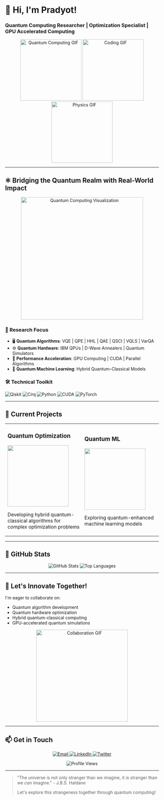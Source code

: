 # 👋 Hi, I'm Pradyot! 
### Quantum Computing Researcher | Optimization Specialist | GPU Accelerated Computing

<p align="center">
  <img src="https://media.giphy.com/media/v1.Y2lkPTc5MGI3NjExcDBtY3h3dGJ5eW9xY3R2Y3J5b2J6Z2Z6eGZ2a2V5dWJtZ2N0dGZ1biZlcD12MV9pbnRlcm5hbF9naWZfYnlfaWQmY3Q9Zw/26tn33aiTi1jkl6H6/giphy.gif" width="200" alt="Quantum Computing GIF">
  <img src="https://media.giphy.com/media/HscDLzkO8EOTmgkhQP/giphy.gif" width="200" alt="Coding GIF">
  <img src="https://media.giphy.com/media/qgQUggAC3Pfv687qPC/giphy.gif" width="200" alt="Physics GIF">
</p>

---

## ⚛️ Bridging the Quantum Realm with Real-World Impact

<div align="center">
  <img src="https://media.giphy.com/media/L1R1tvI9svkIWwpVYr/giphy.gif" width="400" alt="Quantum Computing Visualization">
</div>

### 🔬 Research Focus
- 🖥️ **Quantum Algorithms**: VQE | QPE | HHL | QAE | QSCI | VQLS | VarQA
- ⚙️ **Quantum Hardware**: IBM QPUs | D-Wave Annealers | Quantum Simulators
- 🚀 **Performance Acceleration**: GPU Computing | CUDA | Parallel Algorithms
- 🤖 **Quantum Machine Learning**: Hybrid Quantum-Classical Models

### 🛠️ Technical Toolkit
<p align="left">
  <img src="https://img.shields.io/badge/Qiskit-6929C4?style=for-the-badge&logo=Qiskit&logoColor=white" alt="Qiskit">
  <img src="https://img.shields.io/badge/Cirq-4285F4?style=for-the-badge&logo=Cirq&logoColor=white" alt="Cirq">
  <img src="https://img.shields.io/badge/Python-3776AB?style=for-the-badge&logo=python&logoColor=white" alt="Python">
  <img src="https://img.shields.io/badge/CUDA-76B900?style=for-the-badge&logo=nvidia&logoColor=white" alt="CUDA">
  <img src="https://img.shields.io/badge/PyTorch-EE4C2C?style=for-the-badge&logo=PyTorch&logoColor=white" alt="PyTorch">
</p>

---

## 🚀 Current Projects

<div align="center">
  <table>
    <tr>
      <td width="50%">
        <h3>Quantum Optimization</h3>
        <img src="https://media.giphy.com/media/3o7TKSjRrfIPjeiVyM/giphy.gif" width="200">
        <p>Developing hybrid quantum-classical algorithms for complex optimization problems</p>
      </td>
      <td width="50%">
        <h3>Quantum ML</h3>
        <img src="https://media.giphy.com/media/3o6Zt6ML6BklcajjsA/giphy.gif" width="200">
        <p>Exploring quantum-enhanced machine learning models</p>
      </td>
    </tr>
  </table>
</div>

---

## 🌟 GitHub Stats

<p align="center">
  <img src="https://github-readme-stats.vercel.app/api?username=pradyotqc&show_icons=true&theme=radical" alt="GitHub Stats">
  <img src="https://github-readme-stats.vercel.app/api/top-langs/?username=pradyotqc&layout=compact&theme=radical" alt="Top Languages">
</p>

---

## 💞️ Let's Innovate Together!

I'm eager to collaborate on:
- Quantum algorithm development
- Quantum hardware optimization
- Hybrid quantum-classical computing
- GPU-accelerated quantum simulations

<div align="center">
  <img src="https://media.giphy.com/media/Ln2dAW9oycjgmTpjX9/giphy.gif" width="300" alt="Collaboration GIF">
</div>

---

## 📫 Get in Touch

<p align="center">
  <a href="mailto:pradyotpritam@gmail.com">
    <img src="https://img.shields.io/badge/Gmail-D14836?style=for-the-badge&logo=gmail&logoColor=white" alt="Email">
  </a>
  <a href="https://www.linkedin.com/in/pradyot-psahoo/">
    <img src="https://img.shields.io/badge/LinkedIn-0077B5?style=for-the-badge&logo=linkedin&logoColor=white" alt="LinkedIn">
  </a>
  <a href="https://x.com/pradyot_pritam">
    <img src="https://img.shields.io/badge/Twitter-1DA1F2?style=for-the-badge&logo=twitter&logoColor=white" alt="Twitter">
  </a>
</p>

<p align="center">
  <img src="https://komarev.com/ghpvc/?username=pradyotpritam&label=Profile%20views&color=0e75b6&style=flat" alt="Profile Views">
</p>

---

> "The universe is not only stranger than we imagine, it is stranger than we *can* imagine." - J.B.S. Haldane
> 
> Let's explore this strangeness together through quantum computing!

